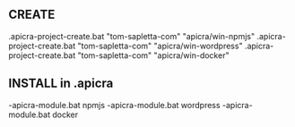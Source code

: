 ## CREATE
.apicra\-project-create.bat "tom-sapletta-com" "apicra/win-npmjs"
.apicra\-project-create.bat "tom-sapletta-com" "apicra/win-wordpress"
.apicra\-project-create.bat "tom-sapletta-com" "apicra/win-docker"


## INSTALL in .apicra
-apicra-module.bat npmjs
-apicra-module.bat wordpress
-apicra-module.bat docker
